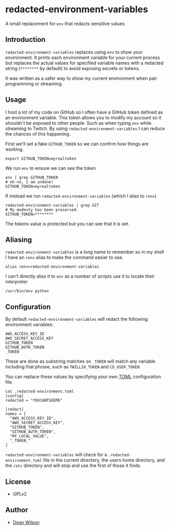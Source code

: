 # redacted-environment-variables
A small replacement for `env` that redacts sensitive values

## Introduction

`redacted-environment-variables` replaces using `env` to show your
environment. It prints each environment variable for your current
process but replaces the actual values for specified variable names
with a redacted string (`********` by default) to avoid exposing
secrets or tokens.

It was written as a safer way to show my current environment when
pair programming or streaming.

## Usage

I host a lot of my code on GitHub so I often have a GitHub token defined
as an environment variable. This token allows you to modify my account
so it shouldn't be exposed to other people. Such as when typing `env`
while streaming to Twitch. By using `redacted-environment-variables` I
can reduce the chances of this happening.

First we'll set a fake `GITHUB_TOKEN` so we can confirm how things are working.

    export GITHUB_TOKEN=myrealtoken

We run `env` to ensure we can see the token

    env | grep GITHUB_TOKEN
    # oh no, I am undone!
    GITHUB_TOKEN=myrealtoken

If instead we run `redacted-environment-variables` (which I alias to `renv`)

    redacted-environment-variables | grep GIT
    # My modesty has been preserved.
    GITHUB_TOKEN=********

The tokens value is protected but you can see that it is set.

## Aliasing

`redacted-environment-variables` is a long name to remember so in my
shell I have an `renv` alias to make the command easier to use.

    alias renv=redacted-environment-variables

I can't directly alias it to `env` as a number of scripts use it to
locate their interpreter

    /usr/bin/env python

## Configuration

By default `redacted-environment-variables` will redact the following environment
variables:

    AWS_ACCESS_KEY_ID
    AWS_SECRET_ACCESS_KEY
    GITHUB_TOKEN
    GITHUB_AUTH_TOKEN
    _TOKEN

These are done as substring matches so `_TOKEN` will match any variable
including that phrase, such as `TWILLIO_TOKEN` and `CD_USER_TOKEN`

You can replace these values by specifying your own
[TOML](https://en.wikipedia.org/wiki/TOML) configuration file.


    cat .redacted-environment.toml
    [config]
    redacted = "YOUCANTSEEME"
    
    [redact]
    names = [
      "AWS_ACCESS_KEY_ID",
      "AWS_SECRET_ACCESS_KEY",
      "GITHUB_TOKEN",
      "GITHUB_AUTH_TOKEN",
      "MY_LOCAL_VALUE",
      "_TOKEN_"
    ]

`redacted-environment-variables` will check for a `.redacted-environment.toml`
file in the current directory, the users home directory, and the `/etc`
directory and will stop and use the first of those it finds.

## License

 * GPLv2

## Author

 * [Dean Wilson](https://www.unixdaemon.net)

